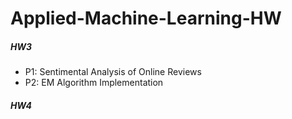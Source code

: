 # Applied-Machine-Learning-HW

##### HW3
* P1: Sentimental Analysis of Online Reviews
* P2: EM Algorithm Implementation

##### HW4
